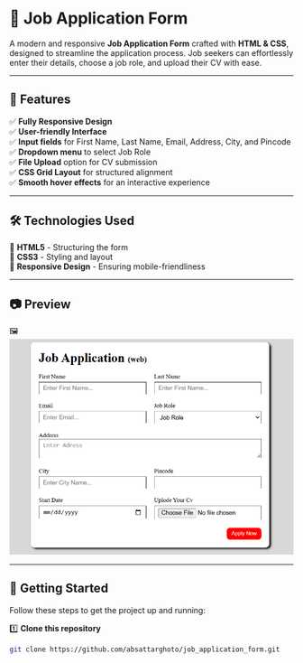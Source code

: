 # 🚀 Job Application Form  

A modern and responsive **Job Application Form** crafted with **HTML & CSS**, designed to streamline the application process. Job seekers can effortlessly enter their details, choose a job role, and upload their CV with ease. 

---

## 📌 Features  

✅ **Fully Responsive Design**  
✅ **User-friendly Interface**  
✅ **Input fields** for First Name, Last Name, Email, Address, City, and Pincode  
✅ **Dropdown menu** to select Job Role  
✅ **File Upload** option for CV submission  
✅ **CSS Grid Layout** for structured alignment  
✅ **Smooth hover effects** for an interactive experience  

---

## 🛠️ Technologies Used  

🔹 **HTML5** - Structuring the form  
🔹 **CSS3** - Styling and layout  
🔹 **Responsive Design** - Ensuring mobile-friendliness  

---

## 📷 Preview  
🖼️  ![Job Application Form Screenshot](assets/Project_image.png)


---
## 🚀 Getting Started
Follow these steps to get the project up and running:

1️⃣ **Clone this repository**  
   ```sh
   git clone https://github.com/absattarghoto/job_application_form.git